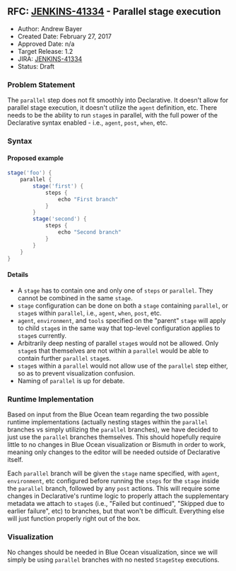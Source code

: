 ## RFC: [JENKINS-41334](https://issues.jenkins-ci.org/browse/JENKINS-41334) - Parallel stage execution

* Author: Andrew Bayer
* Created Date: February 27, 2017
* Approved Date: n/a
* Target Release: 1.2
* JIRA: [JENKINS-41334](https://issues.jenkins-ci.org/browse/JENKINS-41334)
* Status: Draft

### Problem Statement

The `parallel` step does not fit smoothly into Declarative. It doesn't
allow for parallel stage execution, it doesn't utilize the `agent`
definition, etc. There needs to be the ability to run `stage`s in
parallel, with the full power of the Declarative syntax enabled -
i.e., `agent`, `post`, `when`, etc.

### Syntax

#### Proposed example

```groovy
stage('foo') {
    parallel {
        stage('first') {
            steps {
                echo "First branch"
            }
        }
        stage('second') {
            steps {
                echo "Second branch"
            }
        }
    }
}
```

#### Details

* A `stage` has to contain one and only one of `steps` or
    `parallel`. They cannot be combined in the same `stage`.
* `stage` configuration can be done on both a `stage` containing
    `parallel`, or `stage`s within `parallel`, i.e., `agent`, `when`,
    `post`, etc.
* `agent`, `environment`, and `tools` specified on the "parent"
    `stage` will apply to child `stage`s in the same way that top-level
    configuration applies to `stage`s currently.
* Arbitrarily deep nesting of parallel `stage`s would not be
    allowed. Only `stage`s that themselves are not within a `parallel`
    would be able to contain further `parallel` `stage`s.
* `stage`s within a `parallel` would not allow use of the `parallel`
    step either, so as to prevent visualization confusion.
* Naming of `parallel` is up for debate.

### Runtime Implementation

Based on input from the Blue Ocean team regarding the two possible runtime
implementations (actually nesting stages within the `parallel` branches vs 
simply utilizing the `parallel` branches), we have decided to just use the
`parallel` branches themselves. This should hopefully require little to no
changes in Blue Ocean visualization or Bismuth in order to work, meaning only
changes to the editor will be needed outside of Declarative itself.

Each `parallel` branch will be given the `stage` name specified, with `agent`,
`environment`, etc configured before running the `steps` for the `stage` inside
the `parallel` branch, followed by any `post` actions. This will require some
changes in Declarative's runtime logic to properly attach the supplementary 
metadata we attach to `stage`s (i.e., "Failed but continued", "Skipped due to
earlier failure", etc) to branches, but that won't be difficult. Everything 
else will just function properly right out of the box.

### Visualization

No changes should be needed in Blue Ocean visualization, since we will simply
be using `parallel` branches with no nested `StageStep` executions.